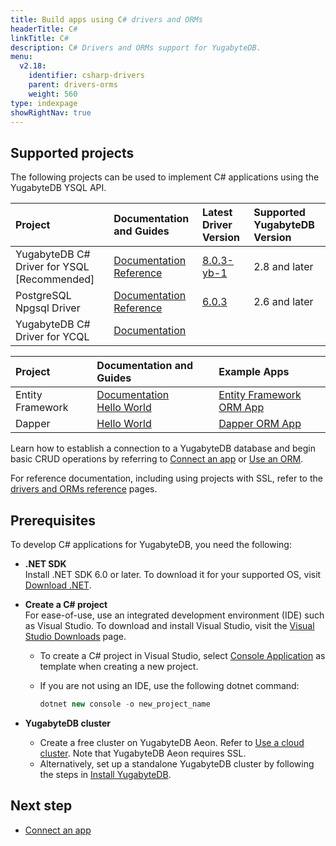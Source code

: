 ```yaml
---
title: Build apps using C# drivers and ORMs
headerTitle: C#
linkTitle: C#
description: C# Drivers and ORMs support for YugabyteDB.
menu:
  v2.18:
    identifier: csharp-drivers
    parent: drivers-orms
    weight: 560
type: indexpage
showRightNav: true
---
```


## Supported projects

The following projects can be used to implement C# applications using the YugabyteDB YSQL API.

| Project | Documentation and Guides | Latest Driver Version | Supported YugabyteDB Version |
| :------ | :----------------------- | :-------------------- | :--------------------------- |
| YugabyteDB C# Driver for YSQL [Recommended] | [Documentation](ysql/) <br /> [Reference](../../reference/drivers/csharp/yb-npgsql-reference/) | [8.0.3-yb-1](https://www.nuget.org/packages/NpgsqlYugabyteDB/) | 2.8 and later
| PostgreSQL Npgsql Driver | [Documentation](postgres-npgsql/) <br /> [Reference](../../reference/drivers/csharp/postgres-npgsql-reference/) | [6.0.3](https://www.nuget.org/packages/Npgsql/) | 2.6 and later
| YugabyteDB C# Driver for YCQL | [Documentation](ycql/) |

| Project | Documentation and Guides | Example Apps |
| :------ | :----------------------- | :---------- |
| Entity Framework | [Documentation](entityframework/) <br/> [Hello World](../orms/csharp/ysql-entity-framework/) | [Entity Framework ORM App](https://github.com/YugabyteDB-Samples/orm-examples/tree/master/csharp/entityframework) |
| Dapper | [Hello World](../orms/csharp/ysql-dapper/) | [Dapper ORM App](https://github.com/YugabyteDB-Samples/orm-examples/tree/master/csharp/dapper/DapperORM) |

Learn how to establish a connection to a YugabyteDB database and begin basic CRUD operations by referring to [Connect an app](ysql/) or [Use an ORM](entityframework/).

For reference documentation, including using projects with SSL, refer to the [drivers and ORMs reference](../../reference/drivers/csharp/yb-npgsql-reference/) pages.

## Prerequisites

To develop C# applications for YugabyteDB, you need the following:

- **.NET SDK**\
  Install .NET SDK 6.0 or later. To download it for your supported OS, visit [Download .NET](https://dotnet.microsoft.com/en-us/download).

- **Create a C# project**\
   For ease-of-use, use an integrated development environment (IDE) such as Visual Studio. To download and install Visual Studio, visit the [Visual Studio Downloads](https://visualstudio.microsoft.com/downloads/) page.
  - To create a C# project in Visual Studio, select [Console Application](https://docs.microsoft.com/en-us/dotnet/core/tutorials/with-visual-studio?pivots=dotnet-6-0) as template when creating a new project.
  - If you are not using an IDE, use the following dotnet command:

    ```csharp
    dotnet new console -o new_project_name
    ```

- **YugabyteDB cluster**
  - Create a free cluster on YugabyteDB Aeon. Refer to [Use a cloud cluster](/preview/tutorials/quick-start-yugabytedb-managed/). Note that YugabyteDB Aeon requires SSL.
  - Alternatively, set up a standalone YugabyteDB cluster by following the steps in [Install YugabyteDB](/preview/tutorials/quick-start/).

## Next step

- [Connect an app](ysql/)
